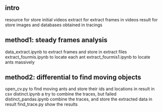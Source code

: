 ## intro
resource for store initial videos
extract for extract frames in videos
result for store images and databases obtained in tracings

## method1: steady frames analysis
data_extract.ipynb to extract frames and store in extract files
extract_fourmis.ipynb to locate each ant
extract_fourmis1.ipynb to locate ants massively

## method2: differential to find moving objects
open_cv.py to find moving ants and store their ids and locations in result in csv
distinct.ipynb  a try to combine the traces, but failed
distinct_pandas.ipynb combine the traces, and store the extracted data in result
find_trace.py show the results